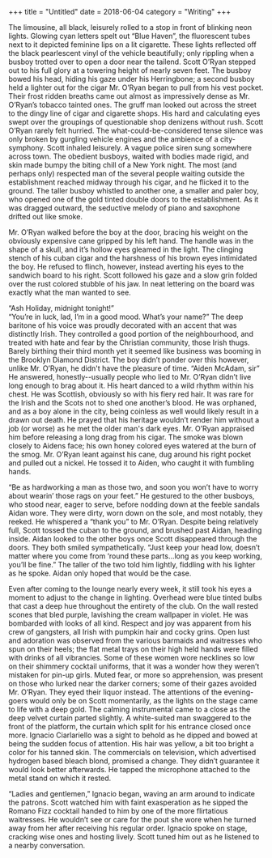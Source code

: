 +++
title = "Untitled"
date = 2018-06-04
category = "Writing"
+++

The limousine, all black,  leisurely rolled to a stop in front of blinking neon lights.   Glowing cyan letters spelt out “Blue Haven”, the fluorescent tubes next to it depicted feminine lips on a lit cigarette. These lights reflected off the black pearlescent vinyl of the vehicle beautifully; only rippling when a busboy trotted over to open a door near the tailend. Scott O’Ryan stepped out to his full glory at a towering height of nearly seven feet. The busboy bowed his head, hiding his gaze under his Herringbone; a second busboy held a lighter out for the cigar Mr. O’Ryan began to pull from his vest pocket. Their frost ridden breaths came out almost as impressively dense as Mr. O’Ryan’s tobacco tainted ones. The gruff man looked out across the street to the dingy line of  cigar and cigarette shops. His hard and calculating eyes swept over the groupings of questionable shop denizens without rush. Scott O’Ryan rarely felt hurried. The what-could-be-considered tense silence was only broken by gurgling vehicle engines and the ambience of a city-symphony. Scott inhaled leisurely. A vague police siren sung somewhere across town. The obedient busboys, waited with bodies made rigid, and skin made bumpy the biting chill of a New York night. The most (and perhaps only) respected man of the several people waiting outside the establishment reached midway through his cigar, and he flicked it to the ground. The taller busboy whistled to another one, a smaller and paler boy, who opened one of the gold tinted double doors to the establishment.  As it was dragged outward, the seductive melody of piano and saxophone drifted out like smoke. 

Mr. O’Ryan walked before the boy at the door, bracing his weight on the obviously expensive cane gripped by his left hand. The handle was in the shape of a skull, and it’s hollow eyes gleamed in the light. The clinging stench of his cuban cigar and the harshness of his brown eyes intimidated the boy. He refused to flinch, however, instead averting his eyes to the sandwich board to his right. Scott followed his gaze and a slow grin folded over the rust colored stubble of his jaw. In neat lettering on the board was exactly what the man wanted to see. 

“Ash Holiday, midnight tonight!”  
“You’re in luck, lad, I’m in a good mood. What’s your name?”  The deep baritone of his voice was proudly decorated with an accent that was distinctly Irish. They controlled a good portion of the neighbourhood, and treated with hate and fear by the Christian community, those Irish thugs. Barely birthing their third month yet it seemed like business was booming in the Brooklyn Diamond District. The boy didn’t ponder over this however, unlike Mr. O’Ryan, he didn't have the pleasure of time.
“Aiden McAdam, sir” He answered, honestly--usually people who lied to Mr. O’Ryan didn’t live long enough to brag about it.  His heart danced to a wild rhythm within his chest. He was Scottish, obviously so with his fiery red hair. It was rare for the Irish and the Scots not to shed one another’s blood. He was orphaned, and as a boy alone in the city, being coinless as well would likely result in a drawn out death. He prayed that his heritage wouldn’t render him without a job (or worse) as he met the older man's dark eyes. Mr. O’Ryan appraised him before releasing a long drag from his cigar. The smoke was blown closely to Aidens face; his own honey colored eyes watered at the burn of the smog. Mr. O’Ryan leant against his cane, dug around his right pocket and pulled out a nickel. He tossed it to Aiden, who caught it with fumbling hands. 

“Be as hardworking a man as those two, and soon you won’t have to worry about wearin’ those rags on your feet.” He gestured to the other busboys, who stood near, eager to serve, before nodding down at the feeble sandals Aidan wore. They were dirty, worn down on the sole, and most notably, they reeked. He whispered a “thank you” to Mr. O’Ryan. Despite being relatively full, Scott tossed the cuban to the ground, and brushed past Aidan, heading inside. Aidan looked to the other boys once Scott disappeared through the doors. They both smiled sympathetically. “Just keep your head low, doesn’t matter where you come from ‘round these parts...long as 
you keep working, you’ll be fine.” The taller of the two told him lightly, fiddling with his lighter as he spoke. Aidan only hoped that would be the case. 

Even after coming to the lounge nearly every week, it still took his eyes a moment to adjust to the change in lighting. Overhead were blue tinted bulbs that cast a deep hue throughout the entirety of the club. On the wall rested scones that bled purple, lavishing the cream wallpaper in violet. He was bombarded with looks of all kind. Respect and joy was apparent from his crew of gangsters, all Irish with pumpkin hair and cocky grins. Open lust and adoration was observed from the various barmaids and waitresses who spun on their heels; the flat metal trays on their high held hands were filled with drinks of all vibrancies. Some of these women wore necklines so low on their shimmery cocktail uniforms, that it was a wonder how they weren’t mistaken for pin-up girls. Muted fear, or more so apprehension, was present on those who lurked near the darker corners; some of their gazes avoided Mr. O’Ryan. They eyed their liquor instead. 
The attentions of the evening-goers would only be on Scott momentarily, as the lights on the stage came to life with a deep gold.  The calming instrumental came to a close as the deep velvet curtain parted slightly. A white-suited man swaggered to the front of the platform, the curtain which split for his entrance closed once more. Ignacio Ciarlariello was a sight to behold as he dipped and bowed at being the sudden focus of attention. His hair was yellow, a bit too bright a color for his tanned skin. The commercials on television, which advertised hydrogen based bleach blond, promised a change. They didn’t guarantee it would look better afterwards. He tapped the microphone attached to the metal stand on which it rested.   

“Ladies and gentlemen,” Ignacio began, waving an arm around to indicate the patrons. Scott watched him with faint exasperation as he sipped the Romano Fizz cocktail handed to him by one of the more flirtatious waitresses. He wouldn’t see or care for the pout she wore when he turned away from her after receiving his regular order.  Ignacio spoke on stage, cracking wise ones and hosting lively. Scott tuned him out as he listened to a nearby conversation. 
